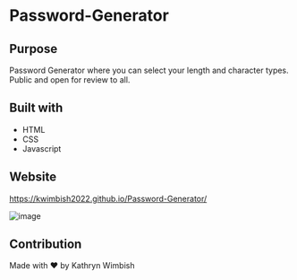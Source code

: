 # Password-Generator

## Purpose
Password Generator where you can select your length and character types. Public and open for review to all. 

## Built with
* HTML
* CSS
* Javascript

## Website
https://kwimbish2022.github.io/Password-Generator/

![image](https://user-images.githubusercontent.com/97560566/155618026-99713f67-90c5-431b-a5c2-6b14837d1272.png)

## Contribution
Made with ❤️ by Kathryn Wimbish
